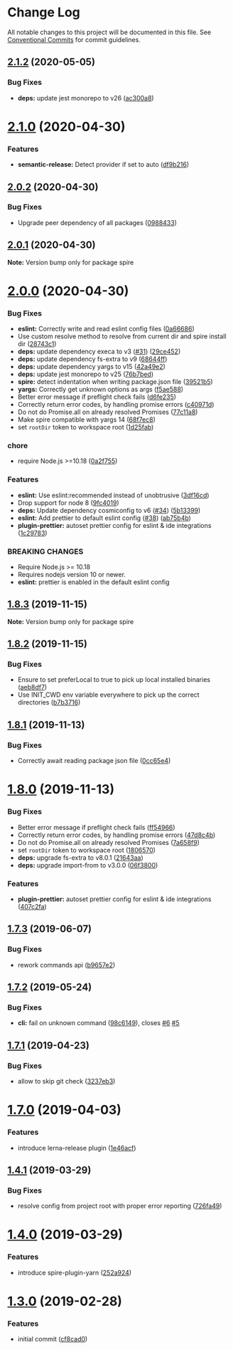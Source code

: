 # Change Log

All notable changes to this project will be documented in this file.
See [Conventional Commits](https://conventionalcommits.org) for commit guidelines.

## [2.1.2](https://github.com/researchgate/spire/compare/v2.1.1...v2.1.2) (2020-05-05)


### Bug Fixes

* **deps:** update jest monorepo to v26 ([ac300a8](https://github.com/researchgate/spire/commit/ac300a85b43fa1b0c5133c7bcb99044dedbfaa1f))





# [2.1.0](https://github.com/researchgate/spire/compare/v2.0.2...v2.1.0) (2020-04-30)


### Features

* **semantic-release:** Detect provider if set to auto ([df9b216](https://github.com/researchgate/spire/commit/df9b216e6d33a0506d7a2625a9447777833c3ae4))





## [2.0.2](https://github.com/researchgate/spire/compare/v2.0.1...v2.0.2) (2020-04-30)


### Bug Fixes

* Upgrade peer dependency of all packages ([0988433](https://github.com/researchgate/spire/commit/09884332e1809aa3f55ad5d5d7cf00367947bd02))





## [2.0.1](https://github.com/researchgate/spire/compare/v2.0.0...v2.0.1) (2020-04-30)

**Note:** Version bump only for package spire





# [2.0.0](https://github.com/researchgate/spire/compare/v1.8.3...v2.0.0) (2020-04-30)


### Bug Fixes

* **eslint:** Correctly write and read eslint config files ([0a66686](https://github.com/researchgate/spire/commit/0a666868e8d87e5c184c931dcd089831d21b7713))
* Use custom resolve method to resolve from current dir and spire install dir ([28743c1](https://github.com/researchgate/spire/commit/28743c1356a24e8a752acca129b58c92646e1631))
* **deps:** update dependency execa to v3 ([#31](https://github.com/researchgate/spire/issues/31)) ([29ce452](https://github.com/researchgate/spire/commit/29ce452ddb145c42c44b5cddd33bf1d96a16fabf))
* **deps:** update dependency fs-extra to v9 ([68644ff](https://github.com/researchgate/spire/commit/68644ff10500ac23ac5983f14c22e3248cb231d0))
* **deps:** update dependency yargs to v15 ([42a49e2](https://github.com/researchgate/spire/commit/42a49e242c3f59dc0659805be7ef4aec5d9b19da))
* **deps:** update jest monorepo to v25 ([76b7bed](https://github.com/researchgate/spire/commit/76b7bed4ac8e799939ac8463b91301ad2053c7fb))
* **spire:** detect indentation when writing package.json file ([39521b5](https://github.com/researchgate/spire/commit/39521b5575831052fa4216ce85cc1a0cbe1b6dd2))
* **yargs:** Correctly get unknown options as args ([f5ae588](https://github.com/researchgate/spire/commit/f5ae5884bfa71c47c6d1ff32c2f717594dae3e92))
* Better error message if preflight check fails ([d6fe235](https://github.com/researchgate/spire/commit/d6fe2358113d83ce2316b6c5c3e8fef55d91ff6f))
* Correctly return error codes, by handling promise errors ([c40971d](https://github.com/researchgate/spire/commit/c40971dfd2fc608798bf88df09515e5048cd536a))
* Do not do Promise.all on already resolved Promises ([77c11a8](https://github.com/researchgate/spire/commit/77c11a801af4337f257957e45c097e40d8482ce0))
* Make spire compatible with yargs 14 ([68f7ec8](https://github.com/researchgate/spire/commit/68f7ec8b9b081768f7e81098bf0937d91ad3e6fe))
* set `rootDir` token to workspace root ([1d25fab](https://github.com/researchgate/spire/commit/1d25fab1378e1bf005c2524531a2c777a0db8874))


### chore

* require Node.js >=10.18 ([0a2f755](https://github.com/researchgate/spire/commit/0a2f75509d0df070a9c44e427fdefdaf85d05440))


### Features

* **eslint:** Use eslint:recommended instead of unobtrusive ([3df16cd](https://github.com/researchgate/spire/commit/3df16cd0f333f249833bab0933406320e6b91816))
* Drop support for node 8 ([9fc4019](https://github.com/researchgate/spire/commit/9fc401958e59f21e12a4081482bcf81b5ec15a2e))
* **deps:** Update dependency cosmiconfig to v6 ([#34](https://github.com/researchgate/spire/issues/34)) ([5b13399](https://github.com/researchgate/spire/commit/5b133997edb6f1fc4250e8859bf08737ea7dccbd))
* **eslint:** Add prettier to default eslint config ([#38](https://github.com/researchgate/spire/issues/38)) ([ab75b4b](https://github.com/researchgate/spire/commit/ab75b4b1f375a4ce48d9630bc9972b60f65870df))
* **plugin-prettier:** autoset prettier config for eslint & ide integrations ([1c29783](https://github.com/researchgate/spire/commit/1c2978366270783770357eec451e8305515912b4))


### BREAKING CHANGES

* Require Node.js >= 10.18
* Requires nodejs version 10 or newer.
* **eslint:** prettier is enabled in the default eslint config



## [1.8.3](https://github.com/researchgate/spire/compare/v1.8.2...v1.8.3) (2019-11-15)

**Note:** Version bump only for package spire


## [1.8.2](https://github.com/researchgate/spire/compare/v1.8.1...v1.8.2) (2019-11-15)


### Bug Fixes

* Ensure to set preferLocal to true to pick up local installed binaries ([aeb8df7](https://github.com/researchgate/spire/commit/aeb8df71df50a84e1c972b1eb053c99b4fdb9326))
* Use INIT_CWD env variable everywhere to pick up the correct directories ([b7b3716](https://github.com/researchgate/spire/commit/b7b3716b43108b705c732b2c1cd9e79903465c8b))



## [1.8.1](https://github.com/researchgate/spire/compare/v1.8.0...v1.8.1) (2019-11-13)


### Bug Fixes

* Correctly await reading package json file ([0cc65e4](https://github.com/researchgate/spire/commit/0cc65e48fbffd52b3609a7395c7bd4d8767e90fc))



# [1.8.0](https://github.com/researchgate/spire/compare/v1.7.3...v1.8.0) (2019-11-13)


### Bug Fixes

* Better error message if preflight check fails ([ff54966](https://github.com/researchgate/spire/commit/ff549666b0fe7bd0e8383f275a7a57b9c3ae6e90))
* Correctly return error codes, by handling promise errors ([47d8c4b](https://github.com/researchgate/spire/commit/47d8c4bca4ccc003b829fbb45f2c007d5de81320))
* Do not do Promise.all on already resolved Promises ([7a658f9](https://github.com/researchgate/spire/commit/7a658f948fc818c5b10e56e5259f090a7a99fef3))
* set `rootDir` token to workspace root ([1806570](https://github.com/researchgate/spire/commit/180657071e92cac7f3c86ae6c5361615c00f3f71))
* **deps:** upgrade fs-extra to v8.0.1 ([21643aa](https://github.com/researchgate/spire/commit/21643aa8a567665a4264ae7806993eedc1b7ba73))
* **deps:** upgrade import-from to v3.0.0 ([06f3800](https://github.com/researchgate/spire/commit/06f38007181ccc6b20890bd59a96df277022f650))


### Features

* **plugin-prettier:** autoset prettier config for eslint & ide integrations ([407c2fa](https://github.com/researchgate/spire/commit/407c2fa0efba3188c4e368ecf6e547bf4600b968))



## [1.7.3](https://github.com/researchgate/spire/compare/v1.7.2...v1.7.3) (2019-06-07)


### Bug Fixes

* rework commands api ([b9657e2](https://github.com/researchgate/spire/commit/b9657e28024f5ef50a71cc261fea0a87f93294ef))



## [1.7.2](https://github.com/researchgate/spire/compare/v1.7.1...v1.7.2) (2019-05-24)


### Bug Fixes

* **cli:** fail on unknown command ([98c6149](https://github.com/researchgate/spire/commit/98c6149215678a79a57b1cbfd10cbefd89569c6a)), closes [#6](https://github.com/researchgate/spire/issues/6) [#5](https://github.com/researchgate/spire/issues/5)



## [1.7.1](https://github.com/researchgate/spire/compare/v1.7.0...v1.7.1) (2019-04-23)


### Bug Fixes

* allow to skip git check ([3237eb3](https://github.com/researchgate/spire/commit/3237eb300ce90b014854456f9b7a552927e627f4))



# [1.7.0](https://github.com/researchgate/spire/compare/v1.4.1...v1.7.0) (2019-04-03)


### Features

* introduce lerna-release plugin ([1e46acf](https://github.com/researchgate/spire/commit/1e46acfe2b0070fb488899d22c61acf7a2782b15))



## [1.4.1](https://github.com/researchgate/spire/compare/v1.4.0...v1.4.1) (2019-03-29)


### Bug Fixes

* resolve config from project root with proper error reporting ([726fa49](https://github.com/researchgate/spire/commit/726fa493eff2420806dd824ce673f18d8ed900c7))



# [1.4.0](https://github.com/researchgate/spire/compare/v1.3.0...v1.4.0) (2019-03-29)


### Features

* introduce spire-plugin-yarn ([252a924](https://github.com/researchgate/spire/commit/252a924ea7b0fbeb40b7ce72f7c589f73978445c))



# [1.3.0](https://github.com/researchgate/spire/compare/cf8cad04d7af152781f3fb5abe02254c61946dc8...v1.3.0) (2019-02-28)


### Features

* initial commit ([cf8cad0](https://github.com/researchgate/spire/commit/cf8cad04d7af152781f3fb5abe02254c61946dc8))
